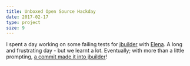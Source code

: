 ```yaml
---
title: Unboxed Open Source Hackday
date: 2017-02-17
type: project
size: 9
---
```

I spent a day working on some failing tests for [jbuilder](https://github.com/rails/jbuilder) with [Elena](https://twitter.com/elenatanasoiu). A long and frustrating day - but we learnt a lot. Eventually; with more than a little prompting, [a commit made it into jbuilder](https://twitter.com/charlieegan3/status/834177190853947392)!
